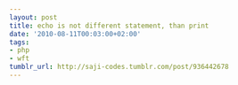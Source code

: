 ```yaml
---
layout: post
title: echo is not different statement, than print
date: '2010-08-11T00:03:00+02:00'
tags:
- php
- wft
tumblr_url: http://saji-codes.tumblr.com/post/936442678
---
```

<?php
true && echo ''ok'';
fails with
Parse error: syntax error, unexpected T_ECHO in /home/saji/foo.php on line 2
but
<?php
true && print ''ok'';
works just fine

update
<?php
echo echo ''ok'';
also fails. It seems that things has changed in php-5.3 and echo does not return true anymore. Weird that print does, thought.
